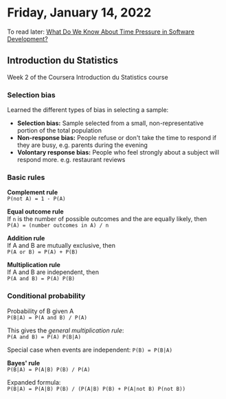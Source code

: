 # Friday, January 14, 2022

To read later: [What Do We Know About Time Pressure in Software Development?](https://www.computer.org/csdl/magazine/so/2021/05/09184214/1mLHZkBtQiI)

## Introduction du Statistics

Week 2 of the Coursera Introduction du Statistics course

### Selection bias
Learned the different types of bias in selecting a sample:
- **Selection bias:** Sample selected from a small, non-representative portion of the total population
- **Non-response bias:** People refuse or don't take the time to respond if they are busy, e.g. parents during the evening
- **Volontary response bias:** People who feel strongly about a subject will respond more. e.g. restaurant reviews

### Basic rules

**Complement rule**  
`P(not A) = 1 - P(A)`

**Equal outcome rule**  
If `n` is the number of possible outcomes and the are equally likely, then  
`P(A) = (number outcomes in A) / n`

**Addition rule**  
If A and B are mutually exclusive, then  
`P(A or B) = P(A) + P(B)`

**Multiplication rule**  
If A and B are independent, then  
`P(A and B) = P(A) P(B)`

### Conditional probability

Probability of B given A  
`P(B|A) = P(A and B) / P(A)`

This gives the *general multiplication rule*:  
`P(A and B) = P(A) P(B|A)`  

Special case when events are independent: `P(B) = P(B|A)`

**Bayes' rule**  
`P(B|A) = P(A|B) P(B) / P(A)`

Expanded formula:  
`P(B|A) = P(A|B) P(B) / (P(A|B) P(B) + P(A|not B) P(not B))`

